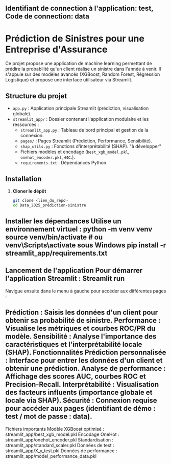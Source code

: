 Identifiant de connection à l'application: test, 
Code de connection: data
------------------------------------------------------------------------------------------------
# Prédiction de Sinistres pour une Entreprise d'Assurance

Ce projet propose une application de machine learning permettant de prédire la probabilité qu'un client réalise un sinistre dans l'année à venir. Il s'appuie sur des modèles avancés (XGBoost, Random Forest, Régression Logistique) et propose une interface utilisateur via Streamlit.

## Structure du projet

- `app.py` : Application principale Streamlit (prédiction, visualisation globale).
- `streamlit_app/` : Dossier contenant l'application modulaire et les ressources :
  - `streamlit_app.py` : Tableau de bord principal et gestion de la connexion.
  - `pages/` : Pages Streamlit (Prédiction, Performance, Sensibilité).
  - `shap_utils.py` : Fonctions d'interprétabilité (SHAP). "à développer" 
  - Fichiers modèles et encodage (`best_xgb_model.pkl`, `onehot_encoder.pkl`, etc.).
  - `requirements.txt` : Dépendances Python.

## Installation

1. **Cloner le dépôt**  
   ```sh
   git clone <lien_du_repo>
   cd Data_2025_prédiction-sinistre

Installer les dépendances
Utilise un environnement virtuel :
python -m venv venv
source venv/bin/activate  # ou venv\Scripts\activate sous Windows
pip install -r streamlit_app/requirements.txt
------------------------------------------------------------------------------------------------
Lancement de l'application
Pour démarrer l'application Streamlit :
Streamlit run 
------------------------------------------------------------------------------------------------
Navigue ensuite dans le menu à gauche pour accéder aux différentes pages :

Prédiction : Saisis les données d'un client pour obtenir sa probabilité de sinistre.
Performance : Visualise les métriques et courbes ROC/PR du modèle.
Sensibilité : Analyse l'importance des caractéristiques et l'interprétabilité locale (SHAP).
Fonctionnalités
Prédiction personnalisée : Interface pour entrer les données d'un client et obtenir une prédiction.
Analyse de performance : Affichage des scores AUC, courbes ROC et Precision-Recall.
Interprétabilité : Visualisation des facteurs influents (importance globale et locale via SHAP).
Sécurité : Connexion requise pour accéder aux pages (identifiant de démo : test / mot de passe : data).
-----------------------------------------------------------------------------------------------

Fichiers importants
Modèle XGBoost optimisé : streamlit_app/best_xgb_model.pkl
Encodage OneHot : streamlit_app/onehot_encoder.pkl
Standardisation : streamlit_app/standard_scaler.pkl
Données de test : streamlit_app/X_y_test.pkl
Données de performance : streamlit_app/model_performance_data.pkl
